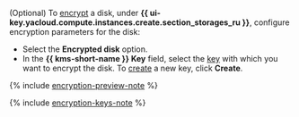 (Optional) To [encrypt](../../compute/concepts/encryption.md) a disk, under **{{ ui-key.yacloud.compute.instances.create.section_storages_ru }}**, configure encryption parameters for the disk:

* Select the **Encrypted disk** option.
* In the **{{ kms-short-name }} Key** field, select the [key](../../kms/concepts/key.md) with which you want to encrypt the disk. To [create](../../kms/operations/key.md#create) a new key, click **Create**.

{% include [encryption-preview-note](encryption-preview-note.md) %}

{% include [encryption-keys-note](encryption-keys-note.md) %}
